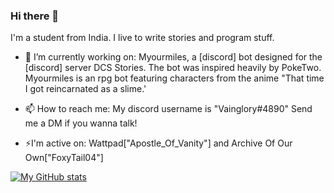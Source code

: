 ### Hi there 👋

I'm a student from India. I live to write stories and program stuff.

- 🔭 I’m currently working on: Myourmiles, a [discord] bot designed for the [discord] server DCS Stories. The bot was inspired heavily by PokeTwo. Myourmiles is an rpg bot featuring characters from the anime "That time I got reincarnated as a slime.'

- 📫 How to reach me: My discord username is "Vainglory#4890" Send me a DM if you wanna talk!

- ⚡I'm active on: Wattpad["Apostle_Of_Vanity"] and Archive Of Our Own["FoxyTail04"] 


[![My GitHub stats](https://github-readme-stats.vercel.app/api?username=VaingloryWasHere)](https://github.com/anuraghazra/github-readme-stats)

<!--
**VaingloryWasHere/VaingloryWasHere** is a ✨ _special_ ✨ repository because its `README.md` (this file) appears on your GitHub profile.

Here are some ideas to get you started:

- 🔭 I’m currently working on ...
- 🌱 I’m currently learning ...
- 👯 I’m looking to collaborate on ...
- 🤔 I’m looking for help with ...
- 💬 Ask me about ...
- 📫 How to reach me: ...
- 😄 Pronouns: ...
- ⚡ Fun fact: ...
-->
